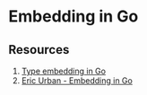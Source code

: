 # Embedding in Go

## Resources

1. [Type embedding in Go](https://travix.io/type-embedding-in-go-ba40dd4264df)
2. [Eric Urban - Embedding in Go](http://www.hydrogen18.com/blog/golang-embedding.html)